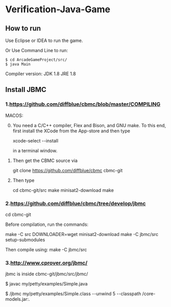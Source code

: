 # Verification-Java-Game

## How to run
Use Eclipse or IDEA to run the game.

Or Use Command Line to run:
```
$ cd ArcadeGameProject/src/
$ java Main
```

Compiler version: 
JDK 1.8
JRE 1.8


## Install JBMC

### 1.https://github.com/diffblue/cbmc/blob/master/COMPILING

   MACOS:

   0) You need a C/C++ compiler, Flex and Bison, and GNU make. To this
      end, first install the XCode from the App-store and then type

      xcode-select --install

      in a terminal window.

   1) Then get the CBMC source via

      git clone https://github.com/diffblue/cbmc cbmc-git

   2) Then type

      cd cbmc-git/src
      make minisat2-download
      make


### 2.https://github.com/diffblue/cbmc/tree/develop/jbmc

   cd cbmc-git

   Before compilation, run the commands:

   make -C src DOWNLOADER=wget minisat2-download
   make -C jbmc/src setup-submodules

   Then compile using:
   make -C jbmc/src


### 3.http://www.cprover.org/jbmc/

   jbmc is inside cbmc-git/jbmc/src/jbmc/

   <some-directory>$ javac my/petty/examples/Simple.java

   <some-directory>$ <path-to-jbmc>/jbmc my/petty/examples/Simple.class --unwind 5 --classpath <path-to-jbmc>/core-models.jar:.



